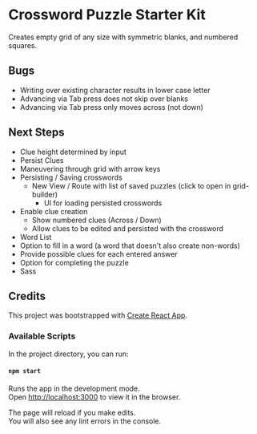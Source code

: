 # Crossword Puzzle Starter Kit

Creates empty grid of any size with symmetric blanks, and numbered squares.

## Bugs
* Writing over existing character results in lower case letter
* Advancing via Tab press does not skip over blanks
* Advancing via Tab press only moves across (not down)


## Next Steps
* Clue height determined by input
* Persist Clues
* Maneuvering through grid with arrow keys
* Persisting / Saving crosswords
  * New View / Route with list of saved puzzles (click to open in grid-builder)
	* UI for loading persisted crosswords
* Enable clue creation
  * Show numbered clues (Across / Down)
  * Allow clues to be edited and persisted with the crossword
* Word List
* Option to fill in a word (a word that doesn't also create non-words)
* Provide possible clues for each entered answer
* Option for completing the puzzle
* Sass


## Credits

This project was bootstrapped with [Create React App](https://github.com/facebook/create-react-app).

### Available Scripts

In the project directory, you can run:

#### `npm start`

Runs the app in the development mode.<br>
Open [http://localhost:3000](http://localhost:3000) to view it in the browser.

The page will reload if you make edits.<br>
You will also see any lint errors in the console.
